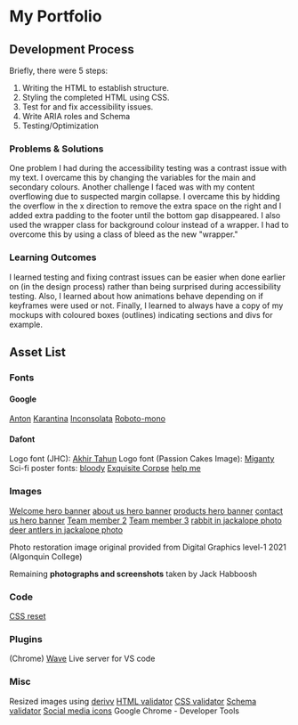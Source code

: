 # My Portfolio
## Development Process
Briefly, there were 5 steps:
1. Writing the HTML to establish structure. 
2. Styling the completed HTML using CSS.
3. Test for and fix accessibility issues.
4. Write ARIA roles and Schema
5. Testing/Optimization

### Problems & Solutions
One problem I had during the accessibility testing was a contrast issue with my text. I overcame this by changing the variables for the main and secondary colours. Another challenge I faced was with my content overflowing due to suspected margin collapse. I overcame this by hidding the overflow in the x direction to remove the extra space on the right and I added extra padding to the footer until the bottom gap disappeared. I also used the wrapper class for background colour instead of a wrapper. I had to overcome this by using a class of bleed as the new "wrapper."

### Learning Outcomes
I learned testing and fixing contrast issues can be easier when done earlier on (in the design process) rather than being surprised during accessibility testing. Also, I learned about how animations behave depending on if keyframes were used or not. Finally, I learned to always have a copy of my mockups with coloured boxes (outlines) indicating sections and divs for example. 

## Asset List
### Fonts
#### Google
[Anton](https://fonts.adobe.com/fonts/anton)
[Karantina](https://fonts.google.com/specimen/Karantina)
[Inconsolata](https://fonts.google.com/specimen/Inconsolata)
[Roboto-mono](https://fonts.google.com/specimen/Roboto+Mono)
#### Dafont
Logo font (JHC): [Akhir Tahun](https://www.dafont.com/a-akhir-tahun.font?text=JHC)
Logo font (Passion Cakes Image): [Miganty](https://www.dafont.com/miganty.font?text=Passion+Cakes)
Sci-fi poster fonts:
[bloody](https://www.dafont.com/bloody.font?l[]=10&l[]=1&text=Mutation+Madness)
[Exquisite Corpse](https://www.dafont.com/exquisite-corpse.font?l[]=10&l[]=1&text=Who%27s+next%3F)
[help me](https://www.dafont.com/help-me.font?text=Nobody+is+safe&l[]=10&l[]=1&back=theme)

### Images
[Welcome hero banner](https://unsplash.com/photos/qC2n6RQU4Vw) 
[about us hero banner](https://unsplash.com/photos/vbxyFxlgpjM)
[products hero banner](https://unsplash.com/photos/WHWYBmtn3_0)
[contact us hero banner](https://unsplash.com/photos/505eectW54k)
[Team member 2](https://unsplash.com/photos/8GfQiuphIq0)
[Team member 3](https://unsplash.com/photos/tAvpDE7fXgY)
[rabbit in jackalope photo](http://www.kyforward.com/wp-content/uploads/2016/03/eastern-cottontail.jpg)
[deer antlers in jackalope photo](http://www.kyforward.com/wp-content/uploads/2016/03/eastern-cottontail.jpg)

Photo restoration image original provided from Digital Graphics level-1 2021 (Algonquin College)

Remaining **photographs and screenshots** taken by Jack Habboosh

### Code
[CSS reset](http://meyerweb.com/eric/tools/css/reset/)

### Plugins
(Chrome) [Wave](https://wave.webaim.org/extension/)
Live server for VS code

### Misc
Resized images using [derivv](https://derivv.com/)
[HTML validator](https://validator.w3.org/)
[CSS validator](https://jigsaw.w3.org/css-validator/)
[Schema validator](https://validator.schema.org/)
[Social media icons](https://elfsight.com/)
Google Chrome - Developer Tools